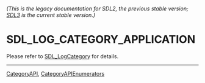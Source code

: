 ###### (This is the legacy documentation for SDL2, the previous stable version; [SDL3](https://wiki.libsdl.org/SDL3/) is the current stable version.)
# SDL_LOG_CATEGORY_APPLICATION

Please refer to [SDL_LogCategory](SDL_LogCategory) for details.

----
[CategoryAPI](CategoryAPI), [CategoryAPIEnumerators](CategoryAPIEnumerators)

